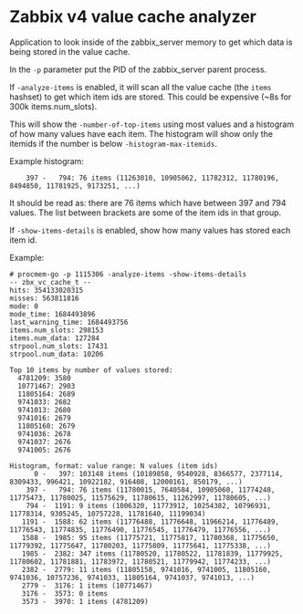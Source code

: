 # Zabbix v4 value cache analyzer

Application to look inside of the zabbix_server memory to get which data is being stored in the value cache.

In the ``-p`` parameter put the PID of the zabbix_server parent process.

If ``-analyze-items`` is enabled, it will scan all the value cache (the ``items`` hashset) to get which item ids are stored.
This could be expensive (~8s for 300k items.num_slots).

This will show the ``-number-of-top-items`` using most values and a histogram of how many values have each item.
The histogram will show only the itemids if the number is below ``-histogram-max-itemids``.

Example histogram:
```
    397 -   794: 76 items (11263010, 10905062, 11782312, 11780196, 8494850, 11781925, 9173251, ...)
```
It should be read as: there are 76 items which have between 397 and 794 values. The list between brackets are some of the
item ids in that group.

If ``-show-items-details`` is enabled, show how many values has stored each item id.


Example:
```
# procmem-go -p 1115306 -analyze-items -show-items-details
-- zbx_vc_cache_t --
hits: 354133020315
misses: 563811816
mode: 0
mode_time: 1684493896
last_warning_time: 1684493756
items.num_slots: 298153
items.num_data: 127284
strpool.num_slots: 17431
strpool.num_data: 10206

Top 10 items by number of values stored:
  4781209: 3580
  10771467: 2903
  11805164: 2689
  9741033: 2682
  9741013: 2680
  9741016: 2679
  11805160: 2679
  9741036: 2678
  9741037: 2676
  9741005: 2676

Histogram, format: value range: N values (item ids)
      0 -   397: 103148 items (10189858, 9540928, 8366577, 2377114, 8309433, 996421, 10922182, 916408, 12000161, 850179, ...)
    397 -   794: 76 items (11780015, 7640584, 10905060, 11774248, 11775473, 11780025, 11575629, 11780615, 11262997, 11780605, ...)
    794 -  1191: 9 items (1006320, 11773912, 10254382, 10796931, 11778314, 9305245, 10757228, 11781640, 11199034)
   1191 -  1588: 62 items (11776488, 11776648, 11966214, 11776489, 11776543, 11774835, 11776490, 11776545, 11776479, 11776556, ...)
   1588 -  1985: 95 items (11775721, 11775817, 11780368, 11775650, 11779392, 11775647, 11780203, 11775809, 11775641, 11775338, ...)
   1985 -  2382: 347 items (11780520, 11780522, 11781839, 11779925, 11780602, 11781881, 11783972, 11780521, 11779942, 11774233, ...)
   2382 -  2779: 11 items (11805158, 9741016, 9741005, 11805160, 9741036, 10757236, 9741033, 11805164, 9741037, 9741013, ...)
   2779 -  3176: 1 items (10771467)
   3176 -  3573: 0 items
   3573 -  3970: 1 items (4781209)
